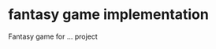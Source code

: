 # fantasy game implementation

Fantasy game for ... project

[//]: # (## Getting started)

[//]: # ()
[//]: # (1. Create .env file with help of .env_example file)

[//]: # (2. install pip first: sudo apt-get install python3-pip)

[//]: # (3. Then install virtualenv using pip3: sudo pip3 install virtualenv )

[//]: # (4. Now create a virtual environment: python3 -m venv venv_fantasy_game)

[//]: # (5. Active your virtual environment: source venv/bin/activate)

[//]: # (6. Install all requirements: pip3 install -r requirements.txt)

